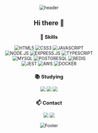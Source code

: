 <div align="center">
  
![header](https://capsule-render.vercel.app/api?type=waving&color=FF9966&height=200&section=header&text=Hi!%20I'm%20Haon&fontSize=50&fontColor=ffffff)
## Hi there 👋


### 🚀 Skills

![HTML5](https://img.shields.io/badge/HTML5-E34F26?style=for-the-badge&logo=html5&logoColor=white)
![CSS3](https://img.shields.io/badge/CSS3-1572B6?style=for-the-badge&logo=css3&logoColor=white)
![JAVASCRIPT](https://img.shields.io/badge/JavaScript-F7DF1E?style=for-the-badge&logo=JavaScript&logoColor=white) <br>
![NODE.JS](https://img.shields.io/badge/Node.js-43853D?style=for-the-badge&logo=node.js&logoColor=white)
![EXPRESS.JS](https://img.shields.io/badge/Express.js-404D59?style=for-the-badge)
![TYPESCRIPT](https://img.shields.io/badge/TypeScript-007ACC?style=for-the-badge&logo=typescript&logoColor=white) <br>
![MYSQL](https://img.shields.io/badge/MySQL-00000F?style=for-the-badge&logo=mysql&logoColor=white)
![POSTGRESQL](https://img.shields.io/badge/PostgreSQL-316192?style=for-the-badge&logo=postgresql&logoColor=white)
![REDIS](https://img.shields.io/badge/redis-%23DD0031.svg?&style=for-the-badge&logo=redis&logoColor=white) <br>
![JEST](https://img.shields.io/badge/Jest-323330?style=for-the-badge&logo=Jest&logoColor=white)
![AWS](https://img.shields.io/badge/Amazon_AWS-232F3E?style=for-the-badge&logo=amazon-aws&logoColor=white)
![DOCKER](https://img.shields.io/badge/docker-%230db7ed.svg?style=for-the-badge&logo=docker&logoColor=white)


### 📚 Studying
<img src="https://img.shields.io/badge/typescript-007ACC.svg?style=for-the-badge&logo=typescript&logoColor=white" />
<img src="https://img.shields.io/badge/React%20Query-FF4154?style=for-the-badge&logo=react%20query&logoColor=white" />
<img src="https://img.shields.io/badge/MongoDB-4EA94B?style=for-the-badge&logo=mongodb&logoColor=white" />

### 📫 Contact
  <a href="https://velog.io/@onding/posts"><img src="https://img.shields.io/badge/Velog-1EBC8F?style=for-the-badge&logo=velog&logoColor=white"/></a>
  <a href="intor48@gmail.com"><img src="https://img.shields.io/badge/intor48@gmail.com-D14836?style=for-the-badge&logo=gmail&logoColor=white"/></a>
  
![Footer](https://capsule-render.vercel.app/api?type=waving&color=FF9966&height=100&section=footer)

</div>

